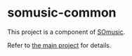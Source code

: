 # somusic-common

This project is a component of [SOmusic](https://somusic.mybluemix.net).

Refer to [the main project](https://github.com/l2fprod/somusic-webui) for details.